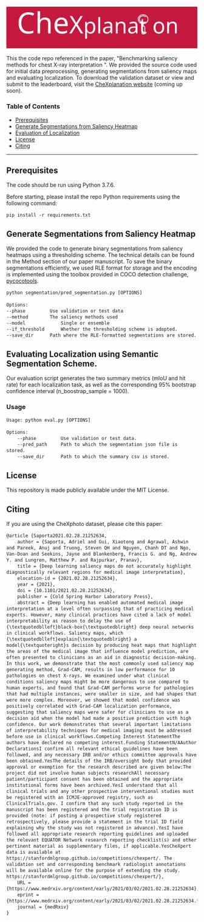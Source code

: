 ![LOGO](/img/CheXplanation.svg)

This the code repo referenced in the paper, "Benchmarking saliency methods for chest X-ray interpretation ". We provided the source code used for initial data preprocessing, generating segmentations from saliency maps and evaluating localization. To download the validation dataset or view and submit to the leaderboard, visit the [CheXplanation website](https://stanfordmlgroup.github.io/competitions/chexplanation/) (coming up soon). 

### Table of Contents

- [Prerequisites](#prereqs)
- [Generate Segmentations from Saliency Heatmap](#segm)
- [Evaluation of Localization](#eval)
- [License](#license)
- [Citing](#citing)

---

<a name="prereqs"></a>

## Prerequisites

The code should be run using Python 3.7.6.

Before starting, please install the repo Python requirements using the following command:
```
pip install -r requirements.txt
```

<a name="segm"></a>

## Generate Segmentations from Saliency Heatmap
We provided the code to generate binary segmentations from saliency heatmaps using a thresholding scheme. The technical details can be found in the Method section of our paper manuscript. To save the binary segmentations efficiently, we used RLE format for storage and the encoding is implemented using the toolbox provided in COCO detection challenge, [pycocotools](https://github.com/cocodataset/cocoapi/tree/master/PythonAPI/pycocotools).


```
python segmentation/pred_segmentation.py [OPTIONS]

Options:
--phase			Use validation or test data
--method   		The saliency methods used
--model     		Single or ensemble
--if_threshold 		Whether the thresholding scheme is adopted.
--save_dir 		Path where the RLE-formatted segmentations are stored.
```

<a name="synthetic"></a>

## Evaluating Localization using Semantic Segmentation Scheme.

Our evaluation script generates the two summary metrics (mIoU and hit rate) for each localization task, as well as the corresponding 95% bootstrap confidence interval (n_boostrap_sample = 1000). 

### Usage

```
Usage: python eval.py [OPTIONS]

Options:
    --phase      	Use validation or test data.
    --pred_path 	Path to which the segmentation json file is stored.
    --save_dir 		Path to which the summary csv is stored.
```


<a name="license"></a>

## License

This repository is made publicly available under the MIT License.

<a name="citing"></a>

## Citing

If you are using the CheXphoto dataset, please cite this paper:

```
@article {Saporta2021.02.28.21252634,
	author = {Saporta, Adriel and Gui, Xiaotong and Agrawal, Ashwin and Pareek, Anuj and Truong, Steven QH and Nguyen, Chanh DT and Ngo, Van-Doan and Seekins, Jayne and Blankenberg, Francis G. and Ng, Andrew Y. and Lungren, Matthew P. and Rajpurkar, Pranav},
	title = {Deep learning saliency maps do not accurately highlight diagnostically relevant regions for medical image interpretation},
	elocation-id = {2021.02.28.21252634},
	year = {2021},
	doi = {10.1101/2021.02.28.21252634},
	publisher = {Cold Spring Harbor Laboratory Press},
	abstract = {Deep learning has enabled automated medical image interpretation at a level often surpassing that of practicing medical experts. However, many clinical practices have cited a lack of model interpretability as reason to delay the use of {\textquotedblleft}black-box{\textquotedblright} deep neural networks in clinical workflows. Saliency maps, which {\textquotedblleft}explain{\textquotedblright} a model{\textquoteright}s decision by producing heat maps that highlight the areas of the medical image that influence model prediction, are often presented to clinicians as an aid in diagnostic decision-making. In this work, we demonstrate that the most commonly used saliency map generating method, Grad-CAM, results in low performance for 10 pathologies on chest X-rays. We examined under what clinical conditions saliency maps might be more dangerous to use compared to human experts, and found that Grad-CAM performs worse for pathologies that had multiple instances, were smaller in size, and had shapes that were more complex. Moreover, we showed that model confidence was positively correlated with Grad-CAM localization performance, suggesting that saliency maps were safer for clinicians to use as a decision aid when the model had made a positive prediction with high confidence. Our work demonstrates that several important limitations of interpretability techniques for medical imaging must be addressed before use in clinical workflows.Competing Interest StatementThe authors have declared no competing interest.Funding StatementN/AAuthor DeclarationsI confirm all relevant ethical guidelines have been followed, and any necessary IRB and/or ethics committee approvals have been obtained.YesThe details of the IRB/oversight body that provided approval or exemption for the research described are given below:The project did not involve human subjects researchAll necessary patient/participant consent has been obtained and the appropriate institutional forms have been archived.YesI understand that all clinical trials and any other prospective interventional studies must be registered with an ICMJE-approved registry, such as ClinicalTrials.gov. I confirm that any such study reported in the manuscript has been registered and the trial registration ID is provided (note: if posting a prospective study registered retrospectively, please provide a statement in the trial ID field explaining why the study was not registered in advance).YesI have followed all appropriate research reporting guidelines and uploaded the relevant EQUATOR Network research reporting checklist(s) and other pertinent material as supplementary files, if applicable.YesCheXpert data is available at https://stanfordmlgroup.github.io/competitions/chexpert/. The validation set and corresponding benchmark radiologist annotations will be available online for the purpose of extending the study. https://stanfordmlgroup.github.io/competitions/chexpert/},
	URL = {https://www.medrxiv.org/content/early/2021/03/02/2021.02.28.21252634},
	eprint = {https://www.medrxiv.org/content/early/2021/03/02/2021.02.28.21252634.full.pdf},
	journal = {medRxiv}
}
```

 
